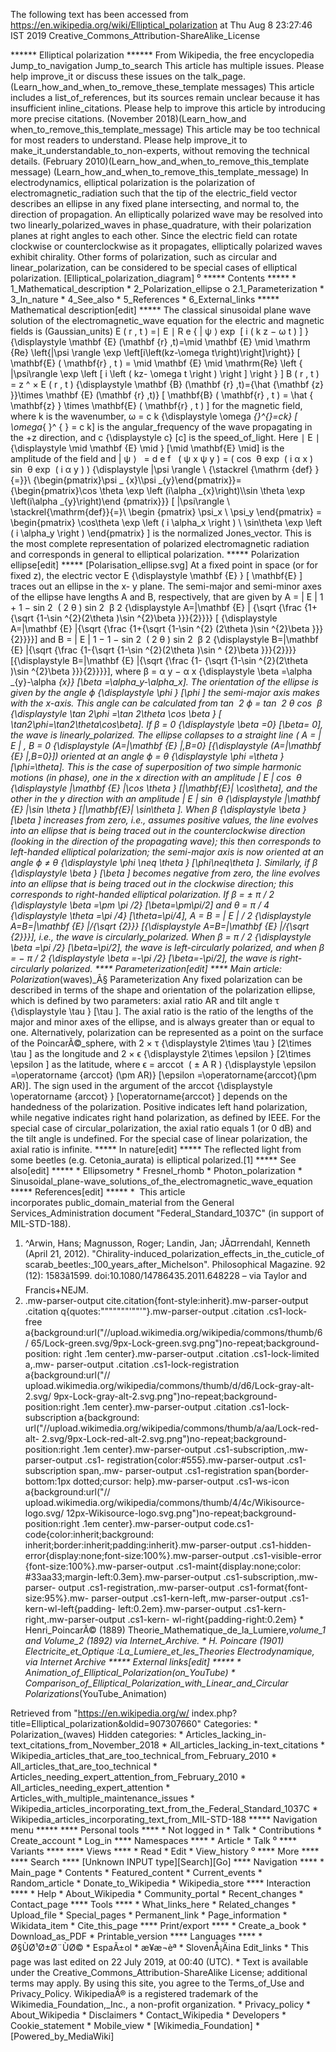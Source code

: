 The following text has been accessed from https://en.wikipedia.org/wiki/Elliptical_polarization at Thu Aug 8 23:27:46 IST 2019
Creative_Commons_Attribution-ShareAlike_License




















****** Elliptical polarization ******
From Wikipedia, the free encyclopedia
Jump_to_navigation Jump_to_search
 This article has multiple issues. Please help improve_it or discuss these
 issues on the talk_page. (Learn_how_and_when_to_remove_these_template
 messages)
  This article includes a list_of_references, but its sources remain unclear
  because it has insufficient inline_citations. Please help to improve this
  article by introducing more precise citations. (November 2018)(Learn_how_and
  when_to_remove_this_template_message)
  This article may be too technical for most readers to understand. Please help
  improve_it to make_it_understandable_to_non-experts, without removing the
  technical details. (February 2010)(Learn_how_and_when_to_remove_this_template
  message)
 (Learn_how_and_when_to_remove_this_template_message)
In electrodynamics, elliptical polarization is the polarization of
electromagnetic_radiation such that the tip of the electric_field vector
describes an ellipse in any fixed plane intersecting, and normal to, the
direction of propagation. An elliptically polarized wave may be resolved into
two linearly_polarized_waves in phase_quadrature, with their polarization
planes at right angles to each other. Since the electric field can rotate
clockwise or counterclockwise as it propagates, elliptically polarized waves
exhibit chirality.
Other forms of polarization, such as circular and linear_polarization, can be
considered to be special cases of elliptical polarization.
[Elliptical_polarization_diagram]
⁰
***** Contents *****
    * 1_Mathematical_description
    * 2_Polarization_ellipse
          o 2.1_Parameterization
    * 3_In_nature
    * 4_See_also
    * 5_References
    * 6_External_links
***** Mathematical description[edit] *****
The classical sinusoidal plane wave solution of the electromagnetic_wave
equation for the electric and magnetic fields is (Gaussian_units)
          E  (  r  , t ) =&#x2223;  E  &#x2223;  R e   {   |  &#x03C8; &#x27E9;
      exp &#x2061;  [  i  (  k z &#x2212; &#x03C9; t  )   ]   }
      {\displaystyle \mathbf {E} (\mathbf {r} ,t)=\mid \mathbf {E} \mid \mathrm
      {Re} \left\{|\psi \rangle \exp \left[i\left(kz-\omega
      t\right)\right]\right\}}  [ \mathbf{E} ( \mathbf{r} , t ) = \mid \mathbf
      {E} \mid  \mathrm{Re} \left \{  |\psi\rangle  \exp \left [ i \left  ( kz-
      \omega t  \right ) \right ] \right \}  ]
          B  (  r  , t ) =     z  &#x005E;    &#x00D7;  E  (  r  , t )
      {\displaystyle \mathbf {B} (\mathbf {r} ,t)={\hat {\mathbf {z} }}\times
      \mathbf {E} (\mathbf {r} ,t)}  [ \mathbf{B} ( \mathbf{r} , t ) = \hat
      { \mathbf{z} } \times \mathbf{E} ( \mathbf{r} , t )   ]
for the magnetic field, where k is the wavenumber,
          &#x03C9;      = c k   {\displaystyle \omega _{}^{}=ck}  [ \omega_{ }^
      { } = c k]
is the angular_frequency of the wave propagating in the +z direction, and     c
{\displaystyle c}  [c] is the speed_of_light.
Here     &#x2223;  E  &#x2223;   {\displaystyle \mid \mathbf {E} \mid }  [\mid
\mathbf{E} \mid] is the amplitude of the field and
          |  &#x03C8; &#x27E9; &#xA0;     =    d e f      &#xA0;
      (     &#x03C8;  x        &#x03C8;  y      )   =   (    cos &#x2061;
      &#x03B8; exp &#x2061;  (  i  &#x03B1;  x    )      sin &#x2061; &#x03B8;
      exp &#x2061;  (  i  &#x03B1;  y    )     )     {\displaystyle |\psi
      \rangle \ {\stackrel {\mathrm {def} }{=}}\ {\begin{pmatrix}\psi _
      {x}\\\psi _{y}\end{pmatrix}}={\begin{pmatrix}\cos \theta \exp \left
      (i\alpha _{x}\right)\\\sin \theta \exp \left(i\alpha _{y}\right)\end
      {pmatrix}}}  [   |\psi\rangle  \ \stackrel{\mathrm{def}}{=}\  \begin
      {pmatrix} \psi_x  \\ \psi_y   \end{pmatrix} =   \begin{pmatrix}
      \cos\theta \exp \left ( i \alpha_x \right )   \\ \sin\theta \exp \left
      ( i \alpha_y \right )   \end{pmatrix}   ]
is the normalized Jones_vector. This is the most complete representation of
polarized electromagnetic radiation and corresponds in general to elliptical
polarization.
***** Polarization ellipse[edit] *****
[Polarisation_ellipse.svg]
At a fixed point in space (or for fixed z), the electric vector      E
{\displaystyle \mathbf {E} }  [ \mathbf{E} ] traces out an ellipse in the x-
y plane. The semi-major and semi-minor axes of the ellipse have lengths A and
B, respectively, that are given by
         A =  |   E   |      1 +   1 &#x2212;  sin  2   &#x2061; ( 2 &#x03B8; )
      sin  2   &#x2061; &#x03B2;    2      {\displaystyle A=|\mathbf {E} |
      {\sqrt {\frac {1+{\sqrt {1-\sin ^{2}(2\theta )\sin ^{2}\beta }}}{2}}}}  [
      {\displaystyle A=|\mathbf {E} |{\sqrt {\frac {1+{\sqrt {1-\sin ^{2}
      (2\theta )\sin ^{2}\beta }}}{2}}}}]
and
         B =  |   E   |      1 &#x2212;   1 &#x2212;  sin  2   &#x2061; ( 2
      &#x03B8; )  sin  2   &#x2061; &#x03B2;    2      {\displaystyle
      B=|\mathbf {E} |{\sqrt {\frac {1-{\sqrt {1-\sin ^{2}(2\theta )\sin ^
      {2}\beta }}}{2}}}}  [{\displaystyle B=|\mathbf {E} |{\sqrt {\frac {1-
      {\sqrt {1-\sin ^{2}(2\theta )\sin ^{2}\beta }}}{2}}}}],
where     &#x03B2; =  &#x03B1;  y   &#x2212;  &#x03B1;  x     {\displaystyle
\beta =\alpha _{y}-\alpha _{x}}  [\beta =\alpha_y-\alpha_x]. The orientation of
the ellipse is given by the angle     &#x03D5;   {\displaystyle \phi }  [\phi ]
the semi-major axis makes with the x-axis. This angle can be calculated from
         tan &#x2061; 2 &#x03D5; = tan &#x2061; 2 &#x03B8; cos &#x2061;
      &#x03B2;   {\displaystyle \tan 2\phi =\tan 2\theta \cos \beta }
      [ \tan2\phi=\tan2\theta\cos\beta].
If     &#x03B2; = 0   {\displaystyle \beta =0}  [\beta= 0], the wave is
linearly_polarized. The ellipse collapses to a straight line     ( A =  |   E
|  , B = 0   {\displaystyle (A=|\mathbf {E} |,B=0}  [{\displaystyle (A=|\mathbf
{E} |,B=0}]) oriented at an angle     &#x03D5; = &#x03B8;   {\displaystyle \phi
=\theta }  [\phi=\theta]. This is the case of superposition of two simple
harmonic motions (in phase), one in the x direction with an amplitude      |
E   |  cos &#x2061; &#x03B8;   {\displaystyle |\mathbf {E} |\cos \theta }
[|\mathbf{E}| \cos\theta], and the other in the y direction with an amplitude
|   E   |  sin &#x2061; &#x03B8;   {\displaystyle |\mathbf {E} |\sin \theta }
[|\mathbf{E}| \sin\theta ]. When     &#x03B2;   {\displaystyle \beta }  [\beta
] increases from zero, i.e., assumes positive values, the line evolves into an
ellipse that is being traced out in the counterclockwise direction (looking in
the direction of the propagating wave); this then corresponds to left-handed
elliptical polarization; the semi-major axis is now oriented at an angle
&#x03D5; &#x2260; &#x03B8;   {\displaystyle \phi \neq \theta }  [\phi\neq\theta
]. Similarly, if     &#x03B2;   {\displaystyle \beta }  [\beta ] becomes
negative from zero, the line evolves into an ellipse that is being traced out
in the clockwise direction; this corresponds to right-handed elliptical
polarization.
If     &#x03B2; = &#x00B1; &#x03C0;  /  2   {\displaystyle \beta =\pm \pi /2}
[\beta=\pm\pi/2] and     &#x03B8; = &#x03C0;  /  4   {\displaystyle \theta =\pi
/4}  [\theta=\pi/4],     A = B =  |   E   |   /    2     {\displaystyle
A=B=|\mathbf {E} |/{\sqrt {2}}}  [{\displaystyle A=B=|\mathbf {E} |/{\sqrt
{2}}}], i.e., the wave is circularly_polarized. When     &#x03B2; = &#x03C0;  /
2   {\displaystyle \beta =\pi /2}  [\beta=\pi/2], the wave is left-circularly
polarized, and when     &#x03B2; = &#x2212; &#x03C0;  /  2   {\displaystyle
\beta =-\pi /2}  [\beta=-\pi/2], the wave is right-circularly polarized.
**** Parameterization[edit] ****
Main article: Polarization_(waves)_Â§ Parameterization
Any fixed polarization can be described in terms of the shape and orientation
of the polarization ellipse, which is defined by two parameters: axial ratio AR
and tilt angle     &#x03C4;   {\displaystyle \tau }  [\tau ]. The axial ratio
is the ratio of the lengths of the major and minor axes of the ellipse, and is
always greater than or equal to one.
Alternatively, polarization can be represented as a point on the surface of the
PoincarÃ©_sphere, with     2 &#x00D7; &#x03C4;   {\displaystyle 2\times \tau }
[2\times \tau ] as the longitude and     2 &#x00D7; &#x03F5;   {\displaystyle
2\times \epsilon }  [2\times \epsilon ] as the latitude, where     &#x03F5; =
arccot &#x2061; ( &#x00B1; A R )   {\displaystyle \epsilon =\operatorname
{arccot} (\pm AR)}  [\epsilon =\operatorname{arccot}(\pm AR)]. The sign used in
the argument of the     arccot   {\displaystyle \operatorname {arccot} }
[\operatorname{arccot} ] depends on the handedness of the polarization.
Positive indicates left hand polarization, while negative indicates right hand
polarization, as defined by IEEE.
For the special case of circular_polarization, the axial ratio equals 1 (or 0
dB) and the tilt angle is undefined. For the special case of linear
polarization, the axial ratio is infinite.
***** In nature[edit] *****
The reflected light from some beetles (e.g. Cetonia_aurata) is elliptical
polarized.[1]
***** See also[edit] *****
    * Ellipsometry
    * Fresnel_rhomb
    * Photon_polarization
    * Sinusoidal_plane-wave_solutions_of_the_electromagnetic_wave_equation
***** References[edit] *****
    *  This article incorporates public_domain_material from the General
      Services_Administration document "Federal_Standard_1037C" (in support of
      MIL-STD-188).
   1. ^Arwin, Hans; Magnusson, Roger; Landin, Jan; JÃ¤rrendahl, Kenneth (April
      21, 2012). "Chirality-induced_polarization_effects_in_the_cuticle_of
      scarab_beetles:_100_years_after_Michelson". Philosophical Magazine. 92
      (12): 1583â1599. doi:10.1080/14786435.2011.648228 – via Taylor and
      Francis+NEJM.
   2. .mw-parser-output cite.citation{font-style:inherit}.mw-parser-output
      .citation q{quotes:"\"""\"""'""'"}.mw-parser-output .citation .cs1-lock-
      free a{background:url("//upload.wikimedia.org/wikipedia/commons/thumb/6/
      65/Lock-green.svg/9px-Lock-green.svg.png")no-repeat;background-position:
      right .1em center}.mw-parser-output .citation .cs1-lock-limited a,.mw-
      parser-output .citation .cs1-lock-registration a{background:url("//
      upload.wikimedia.org/wikipedia/commons/thumb/d/d6/Lock-gray-alt-2.svg/
      9px-Lock-gray-alt-2.svg.png")no-repeat;background-position:right .1em
      center}.mw-parser-output .citation .cs1-lock-subscription a{background:
      url("//upload.wikimedia.org/wikipedia/commons/thumb/a/aa/Lock-red-alt-
      2.svg/9px-Lock-red-alt-2.svg.png")no-repeat;background-position:right
      .1em center}.mw-parser-output .cs1-subscription,.mw-parser-output .cs1-
      registration{color:#555}.mw-parser-output .cs1-subscription span,.mw-
      parser-output .cs1-registration span{border-bottom:1px dotted;cursor:
      help}.mw-parser-output .cs1-ws-icon a{background:url("//
      upload.wikimedia.org/wikipedia/commons/thumb/4/4c/Wikisource-logo.svg/
      12px-Wikisource-logo.svg.png")no-repeat;background-position:right .1em
      center}.mw-parser-output code.cs1-code{color:inherit;background:
      inherit;border:inherit;padding:inherit}.mw-parser-output .cs1-hidden-
      error{display:none;font-size:100%}.mw-parser-output .cs1-visible-error
      {font-size:100%}.mw-parser-output .cs1-maint{display:none;color:
      #33aa33;margin-left:0.3em}.mw-parser-output .cs1-subscription,.mw-parser-
      output .cs1-registration,.mw-parser-output .cs1-format{font-size:95%}.mw-
      parser-output .cs1-kern-left,.mw-parser-output .cs1-kern-wl-left{padding-
      left:0.2em}.mw-parser-output .cs1-kern-right,.mw-parser-output .cs1-kern-
      wl-right{padding-right:0.2em}
    * Henri_PoincarÃ© (1889) Theorie_Mathematique_de_la_Lumiere,_volume_1 and
      Volume_2 (1892) via Internet_Archive.
    * H. Poincare (1901) Electricite_et_Optique :_La_Lumiere_et_les_Theories
      Electrodynamique, via Internet Archive
***** External links[edit] *****
    * Animation_of_Elliptical_Polarization_(on_YouTube)
    * Comparison_of_Elliptical_Polarization_with_Linear_and_Circular
      Polarizations_(YouTube_Animation)

Retrieved from "https://en.wikipedia.org/w/
index.php?title=Elliptical_polarization&oldid=907307660"
Categories:
    * Polarization_(waves)
Hidden categories:
    * Articles_lacking_in-text_citations_from_November_2018
    * All_articles_lacking_in-text_citations
    * Wikipedia_articles_that_are_too_technical_from_February_2010
    * All_articles_that_are_too_technical
    * Articles_needing_expert_attention_from_February_2010
    * All_articles_needing_expert_attention
    * Articles_with_multiple_maintenance_issues
    * Wikipedia_articles_incorporating_text_from_the_Federal_Standard_1037C
    * Wikipedia_articles_incorporating_text_from_MIL-STD-188
***** Navigation menu *****
**** Personal tools ****
    * Not logged in
    * Talk
    * Contributions
    * Create_account
    * Log_in
**** Namespaces ****
    * Article
    * Talk
⁰
**** Variants ****
**** Views ****
    * Read
    * Edit
    * View_history
⁰
**** More ****
**** Search ****
[Unknown INPUT type][Search][Go]
**** Navigation ****
    * Main_page
    * Contents
    * Featured_content
    * Current_events
    * Random_article
    * Donate_to_Wikipedia
    * Wikipedia_store
**** Interaction ****
    * Help
    * About_Wikipedia
    * Community_portal
    * Recent_changes
    * Contact_page
**** Tools ****
    * What_links_here
    * Related_changes
    * Upload_file
    * Special_pages
    * Permanent_link
    * Page_information
    * Wikidata_item
    * Cite_this_page
**** Print/export ****
    * Create_a_book
    * Download_as_PDF
    * Printable_version
**** Languages ****
    * Ø§ÙØ¹Ø±Ø¨ÙØ©
    * EspaÃ±ol
    * æ¥æ¬èª
    * SlovenÅ¡Äina
Edit_links
    * This page was last edited on 22 July 2019, at 00:40 (UTC).
    * Text is available under the Creative_Commons_Attribution-ShareAlike
      License; additional terms may apply. By using this site, you agree to the
      Terms_of_Use and Privacy_Policy. WikipediaÂ® is a registered trademark of
      the Wikimedia_Foundation,_Inc., a non-profit organization.
    * Privacy_policy
    * About_Wikipedia
    * Disclaimers
    * Contact_Wikipedia
    * Developers
    * Cookie_statement
    * Mobile_view
    * [Wikimedia_Foundation]
    * [Powered_by_MediaWiki]
